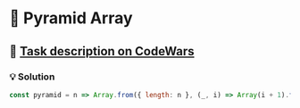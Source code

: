 # 📝 Pyramid Array

## 🔗 [Task description on CodeWars](https://www.codewars.com/kata/515f51d438015969f7000013)

### 💡 Solution

```javascript
const pyramid = n => Array.from({ length: n }, (_, i) => Array(i + 1).fill(1));
```

